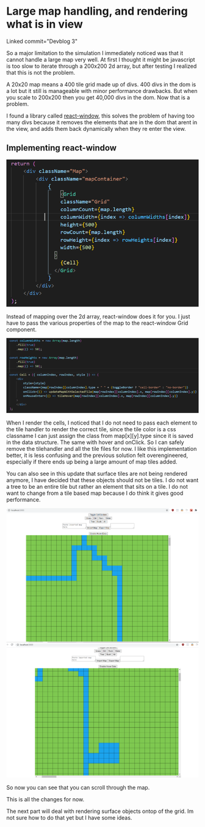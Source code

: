 
# Large map handling, and rendering what is in view

Linked commit="Devblog 3"

So a major limitation to the simulation I immediately noticed was that it cannot handle a large map very well.
At first I thought it might be javascript is too slow to iterate through a 200x200 2d array, but after testing I realized that this is not the problem.

A 20x20 map means a 400 tile grid made up of divs. 400 divs in the dom is a lot but it still is manageable with minor performance drawbacks. But when you scale to 200x200 then you get 40,000 divs in the dom. Now that is a problem. 

I found a library called [react-window](https://github.com/bvaughn/react-window), this solves the problem of having too many divs because it removes the elements that are in the dom that arent in the view, and adds them back dynamically when they re enter the view.

## Implementing react-window

![image](https://github.com/christophermarek/Terra/blob/master/devblog/(3)%20Large%20map%20handling%20screenshots/grid.PNG)

Instead of mapping over the 2d array, react-window does it for you. I just have to pass the various properties of the map to the react-window Grid component.


![image](https://github.com/christophermarek/Terra/blob/master/devblog/(3)%20Large%20map%20handling%20screenshots/Cell.PNG)

When I render the cells, I noticed that I do not need to pass each element to the tile handler to render the correct tile, since the tile color is a css classname I can just assign the class from map[x][y].type since it is saved in the data structure. The same with hover and onClick. So I can safely remove the tilehandler and all the tile files for now. I like this implementation better, it is less confusing and the previous solution felt overengineered, especially if there ends up being a large amount of map tiles added.

You can also see in this update that surface tiles are not being rendered anymore, I have decided that these objects should not be tiles. I do not want a tree to be an entire tile but rather an element that sits on a tile. I do not want to change from a tile based map because I do think it gives good performance.

![image](https://github.com/christophermarek/Terra/blob/master/devblog/(3)%20Large%20map%20handling%20screenshots/largemap.png)
![image](https://github.com/christophermarek/Terra/blob/master/devblog/(3)%20Large%20map%20handling%20screenshots/largemapscroll.png)

So now you can see that you can scroll through the map.

This is all the changes for now.

The next part will deal with rendering surface objects ontop of the grid. Im not sure how to do that yet but I have some ideas.

